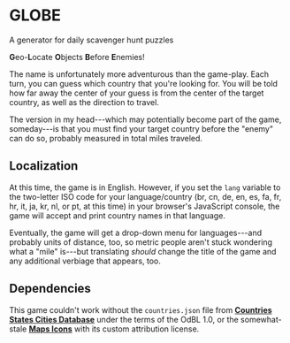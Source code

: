 # GLOBE
A generator for daily scavenger hunt puzzles

**G**eo-**L**ocate **O**bjects **B**efore **E**nemies!

The name is unfortunately more adventurous than the game-play.  Each turn, you can guess which country that you're looking for.  You will be told how far away the center of your guess is from the center of the target country, as well as the direction to travel.

The version in my head---which may potentially become part of the game, someday---is that you must find your target country before the "enemy" can do so, probably measured in total miles traveled.

## Localization

At this time, the game is in English.  However, if you set the `lang` variable to the two-letter ISO code for your language/country (br, cn, de, en, es, fa, fr, hr, it, ja, kr, nl, or pt, at this time) in your browser's JavaScript console, the game will accept and print country names in that language.

Eventually, the game will get a drop-down menu for languages---and probably units of distance, too, so metric people aren't stuck wondering what a "mile" is---but translating *should* change the title of the game and any additional verbiage that appears, too.

## Dependencies

This game couldn't work without the `countries.json` file from [**Countries States Cities Database**](https://github.com/dr5hn/countries-states-cities-database) under the terms of the OdBL 1.0, or the somewhat-stale [**Maps Icons**](https://github.com/djaiss/mapsicon) with its custom attribution license.

